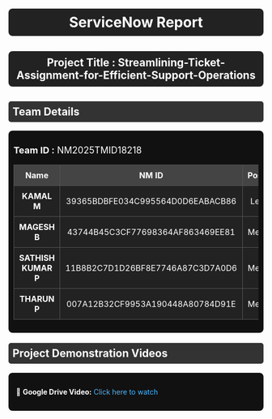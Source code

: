 <h1 style="text-align:center; color:white; background:#222; padding:10px; border-radius:8px;">
  ServiceNow Report
</h1>

<h2 style="text-align:center; color:white; background:#222; padding:10px; border-radius:8px;">
  Project Title : Streamlining-Ticket-Assignment-for-Efficient-Support-Operations 
</h2>

<h2 style="color:white; background:#333; padding:8px; border-radius:5px;">
  Team Details
</h2>

<div style="background:#111; padding:10px; border-radius:8px;">
  <p style="color:white; font-size:18px;">
    <b>Team ID :</b> NM2025TMID18218
  </p>

  <table style="width:100%; border-collapse:collapse; background:#222; color:white; text-align:center;">
    <tr style="background:#444;">
      <th style="padding:10px; border:1px solid #555;">Name</th>
      <th style="padding:10px; border:1px solid #555;">NM ID</th>
      <th style="padding:10px; border:1px solid #555;">Position</th>
    </tr>
    <tr>
      <td style="padding:10px; border:1px solid #555;"><b>KAMAL M</b></td>
      <td style="padding:10px; border:1px solid #555;">39365BDBFE034C995564D0D6EABACB86</td>
      <td style="padding:10px; border:1px solid #555;">Leader</td>
    </tr>
    <tr>
      <td style="padding:10px; border:1px solid #555;"><b>MAGESH B</b></td>
      <td style="padding:10px; border:1px solid #555;">43744B45C3CF77698364AF863469EE81</td>
      <td style="padding:10px; border:1px solid #555;">Member</td>
    </tr>
    <tr>
      <td style="padding:10px; border:1px solid #555;"><b>SATHISH KUMAR P</b></td>
      <td style="padding:10px; border:1px solid #555;">11B8B2C7D1D26BF8E7746A87C3D7A0D6</td>
      <td style="padding:10px; border:1px solid #555;">Member</td>
    </tr>
    <tr>
      <td style="padding:10px; border:1px solid #555;"><b>THARUN P</b></td>
      <td style="padding:10px; border:1px solid #555;">007A12B32CF9953A190448A80784D91E</td>
      <td style="padding:10px; border:1px solid #555;">Member</td>
    </tr>
  </table>
</div>

<h2 style="color:white; background:#333; padding:8px; border-radius:5px; margin-top:20px;">
  Project Demonstration Videos
</h2>

<div style="background:#111; padding:15px; border-radius:8px; color:white;">
  <p>📌 <b>Google Drive Video:</b> 
    <a href="https://drive.google.com/file/d/1cWOhitPGXl2tv059yvwoW0BBnj4lP_bM/view?usp=sharing" 
   style="color:#4DB8FF; text-decoration:none;" target="_blank">Click here to watch</a>

  </p>
</div>
